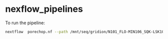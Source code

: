 # nexflow_pipelines

To run the pipeline:

```sh
nextflow  porechop.nf --path /mnt/seq/gridion/N101_FLO-MIN106_SQK-LSK108/ --resume
```
